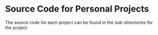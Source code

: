 <h1>Source Code for Personal Projects</h1>
<p>The source code for each project can be found in the sub-directories for the project</p>
